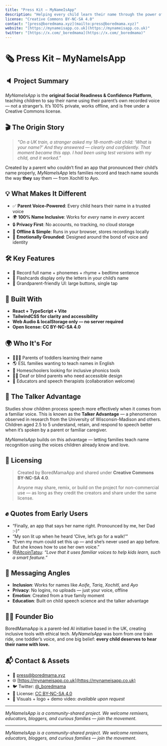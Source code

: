 ```yaml
---
title: "Press Kit – MyNameIsApp"
description: "Helping every child learn their name through the power of a parent's voice."
license: "Creative Commons BY-NC-SA 4.0"
contact: "[press@boredmama.xyz](mailto:press@boredmama.xyz)"
website: "[https://mynameisapp.co.uk](https://mynameisapp.co.uk)"
twitter: "[https://x.com/_boredmama](https://x.com/_boredmama)"
---
```


# 🗞️ Press Kit – MyNameIsApp

## 🔈 Project Summary

*MyNameIsApp* is the **original Social Readiness & Confidence Platform**, teaching children to say their name using their parent’s own recorded voice — not a stranger’s. It’s 100% private, works offline, and is free under a Creative Commons license.

## 🎬 The Origin Story

> *"On a UK train, a stranger asked my 18-month-old child: ‘What is your name?’ And they answered — clearly and confidently. That moment became this app. I had been using test versions with my child, and it worked."*

Created by a parent who couldn’t find an app that pronounced their child’s name properly, *MyNameIsApp* lets families record and teach name sounds the way **they** say them — from Xochitl to Ayo.

## 💡 What Makes It Different

* ✅ **Parent Voice-Powered**: Every child hears their name in a trusted voice
* 🌍 **100% Name Inclusive**: Works for *every* name in *every* accent
* 🔒 **Privacy First**: No accounts, no tracking, no cloud storage
* 🧠 **Offline & Simple**: Runs in your browser, stores recordings locally
* 💝 **Emotionally Grounded**: Designed around the bond of voice and identity

## 🛠️ Key Features

* 🎤 Record full name + phonemes + rhyme + bedtime sentence
* 🧒 Flashcards display only the letters in your child’s name
* 🧓 Grandparent-friendly UI: large buttons, single tap

## 🧪 Built With

* **React + TypeScript + Vite**
* **TailwindCSS for clarity and accessibility**
* **Web Audio & localStorage only — no server required**
* **Open license: CC BY-NC-SA 4.0**

## 🌍 Who It's For

* 👩‍👩‍👧 Parents of toddlers learning their name
* 🌎 ESL families wanting to teach names in English
* 🏡 Homeschoolers looking for inclusive phonics tools
* 🧏‍♂️ Deaf or blind parents who need accessible design
* 🎒 Educators and speech therapists (collaboration welcome)

## 🧠 The Talker Advantage

Studies show children process speech more effectively when it comes from a familiar voice. This is known as the **Talker Advantage** — a phenomenon observed in research from the University of Wisconsin-Madison and others. Children aged 2.5 to 5 understand, retain, and respond to speech better when it’s spoken by a parent or familiar caregiver.

*MyNameIsApp* builds on this advantage — letting families teach name recognition using the voices children already know and love.

## 🧩 Licensing

> Created by BoredMamaApp and shared under **Creative Commons BY-NC-SA 4.0**.
>
> Anyone may share, remix, or build on the project for non-commercial use — as long as they credit the creators and share under the same license.

## ✊ Quotes from Early Users

* “Finally, an app that says her name right. Pronounced by me, her Dad :-)”
* “My son lit up when he heard ‘Clive, let’s go for a walk!’”
* “Even my mum could set this up — and she’s never used an app before. But she knows how to use her own voice.”
* [@AltcoinTatsu](https://x.com/AltcoinTatsu): *“Love that it uses familiar voices to help kids learn, such a smart feature.”*

## 📣 Messaging Angles

* **Inclusion**: Works for names like *Aoife*, *Tariq*, *Xochitl*, and *Ayo*
* **Privacy**: No logins, no uploads — just your voice, offline
* **Emotion**: Created from a true family moment
* **Education**: Built on child speech science and the talker advantage

## 👩🏽 Founder Bio

BoredMamaApp is a parent-led AI initiative based in the UK, creating inclusive tools with ethical tech. *MyNameIsApp* was born from one train ride, one toddler’s voice, and one big belief: **every child deserves to hear their name with love.**

## 📬 Contact & Assets

* 💌 [press@boredmama.xyz](mailto:press@boredmama.xyz)
* 🌐 [https://mynameisapp.co.uk](https://mynameisapp.co.uk)
* 🐦 Twitter: [@\_boredmama](https://x.com/_boredmama)
* 🔗 License: [CC BY-NC-SA 4.0](https://creativecommons.org/licenses/by-nc-sa/4.0/)
* 📸 Visuals + logo + demo video: *available upon request*

---

*MyNameIsApp is a community-shared project. We welcome remixers, educators, bloggers, and curious families — join the movement.*

---

*MyNameIsApp is a community-shared project. We welcome remixers, educators, bloggers, and curious families — join the movement.*
